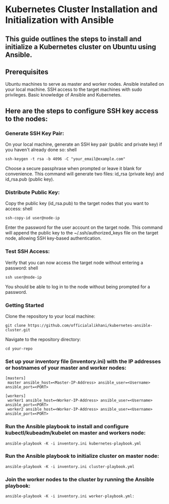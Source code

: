 # Kubernetes Cluster Installation and Initialization with Ansible

## This guide outlines the steps to install and initialize a Kubernetes cluster on Ubuntu using Ansible.
## Prerequisites

Ubuntu machines to serve as master and worker nodes.
Ansible installed on your local machine.
SSH access to the target machines with sudo privileges.
Basic knowledge of Ansible and Kubernetes.

## Here are the steps to configure SSH key access to the nodes:

### Generate SSH Key Pair:
On your local machine, generate an SSH key pair (public and private key) if you haven't already done so:
shell

    ssh-keygen -t rsa -b 4096 -C "your_email@example.com"

Choose a secure passphrase when prompted or leave it blank for convenience.
This command will generate two files: id_rsa (private key) and id_rsa.pub (public key).

### Distribute Public Key:

Copy the public key (id_rsa.pub) to the target nodes that you want to access:
shell

    ssh-copy-id user@node-ip

Enter the password for the user account on the target node.
This command will append the public key to the ~/.ssh/authorized_keys file on the target node, allowing SSH key-based authentication.

### Test SSH Access:

Verify that you can now access the target node without entering a password:
shell

    ssh user@node-ip

You should be able to log in to the node without being prompted for a password.

### Getting Started

Clone the repository to your local machine:

    git clone https://github.com/officialalikhani/kubernetes-ansible-cluster.git

Navigate to the repository directory:
    
    cd your-repo

### Set up your inventory file (inventory.ini) with the IP addresses or hostnames of your master and worker nodes:

    [masters]
     master ansible_host=<Master-IP-Address> ansible_user=<Username> ansible_port=<PORT>
     
    [workers]
     worker1 ansible_host=<Worker-IP-Address> ansible_user=<Username> ansible_port=<PORT>
     worker2 ansible_host=<Worker-IP-Address> ansible_user=<Username> ansible_port=<PORT>

### Run the Ansible playbook to install and configure kubectl/kubeadm/kubelet on master and workers node:

    ansible-playbook -K -i inventory.ini kubernetes-playbook.yml

### Run the Ansible playbook to initialize cluster on master node:

    ansible-playbook -K -i inventory.ini cluster-playbook.yml

### Join the worker nodes to the cluster by running the Ansible playbook:

    ansible-playbook -K -i inventory.ini worker-playbook.yml:
